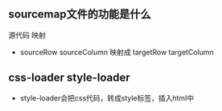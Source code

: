 ## sourcemap文件的功能是什么

源代码 映射

* sourceRow sourceColumn 映射成 targetRow targetColumn

## css-loader style-loader

* style-loader会把css代码，转成style标签，插入html中